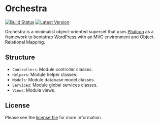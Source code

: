 # Orchestra

[![Build Status](https://img.shields.io/travis/akufenstudio/orchestra/master.svg)](https://travis-ci.org/akufenstudio/orchestra)
[![Latest Version](https://img.shields.io/badge/Latest%20Version-0.1.0-blue.svg)](https://packagist.org/packages/facebook/php-sdk-v4)

Orchestra is a minimalist object-oriented superset that uses [Phalcon](https://phalconphp.com/) as a framework to bootstrap [WordPress](https://wordpress.org/) with an MVC environment and Object-Relational Mapping.

## Structure
* `Controllers`: Module controller classes.
* `Helpers`: Module helper classes.
* `Models`: Module database model classes.
* `Services`: Module global services classes.
* `Views`: Module views.

## License
Please see the [license file](https://github.com/akufenstudio/orchestra-skeleton/blob/master/LICENSE) for more information.
